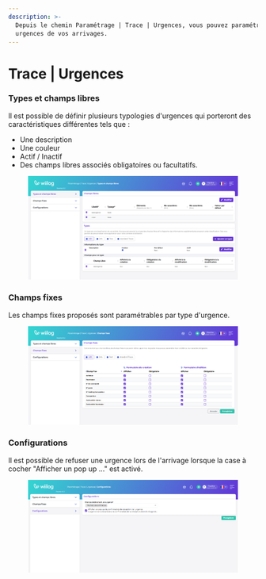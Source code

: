 ```yaml
---
description: >-
  Depuis le chemin Paramétrage | Trace | Urgences, vous pouvez paramétrer les
  urgences de vos arrivages.
---
```


# Trace | Urgences

### Types et champs libres

Il est possible de définir plusieurs typologies d'urgences qui porteront des caractéristiques différentes tels que :&#x20;

* Une description
* Une couleur
* Actif / Inactif
* Des champs libres associés obligatoires ou facultatifs.

<figure><img src="../../.gitbook/assets/image (163).png" alt=""><figcaption></figcaption></figure>



### Champs fixes

Les champs fixes proposés sont paramétrables par type d'urgence.&#x20;

<figure><img src="../../.gitbook/assets/image (164).png" alt=""><figcaption></figcaption></figure>



### Configurations

Il est possible de refuser une urgence lors de l'arrivage lorsque la case à cocher "Afficher un pop up ..." est activé.&#x20;

<figure><img src="../../.gitbook/assets/image (165).png" alt=""><figcaption></figcaption></figure>

